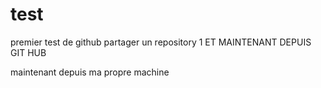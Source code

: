 # test
premier test de github partager un repository
1
ET MAINTENANT DEPUIS GIT HUB

maintenant depuis ma propre machine 
